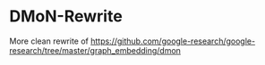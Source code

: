 # DMoN-Rewrite
More clean rewrite of https://github.com/google-research/google-research/tree/master/graph_embedding/dmon
